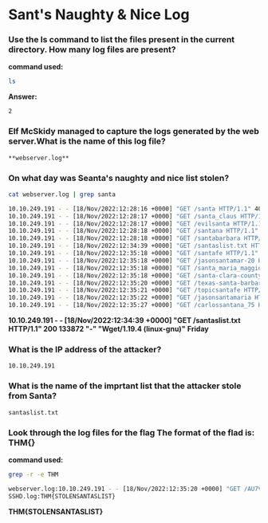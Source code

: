 # Sant's Naughty & Nice Log

### Use the **ls** command to list the files present in the current directory. How many log files are present?
**command used:**
```bash
ls
```
**Answer:**
```
2
```

### Elf McSkidy managed to capture the logs generated by the web server.What is the name of this log file?

   ```
   **webserver.log**
   ```

### On what day was Seanta's naughty and nice list stolen?
```bash
cat webserver.log | grep santa
```
```bash
10.10.249.191 - - [18/Nov/2022:12:28:16 +0000] "GET /santa HTTP/1.1" 404 437 "-" "gobuster/3.0.1"
10.10.249.191 - - [18/Nov/2022:12:28:17 +0000] "GET /santa_claus HTTP/1.1" 404 437 "-" "gobuster/3.0.1"
10.10.249.191 - - [18/Nov/2022:12:28:17 +0000] "GET /evilsanta HTTP/1.1" 404 437 "-" "gobuster/3.0.1"
10.10.249.191 - - [18/Nov/2022:12:28:18 +0000] "GET /santana HTTP/1.1" 404 437 "-" "gobuster/3.0.1"
10.10.249.191 - - [18/Nov/2022:12:28:18 +0000] "GET /santabarbara HTTP/1.1" 404 437 "-" "gobuster/3.0.1"
10.10.249.191 - - [18/Nov/2022:12:34:39 +0000] "GET /santaslist.txt HTTP/1.1" 200 133872 "-" "Wget/1.19.4 (linux-gnu)"
10.10.249.191 - - [18/Nov/2022:12:35:18 +0000] "GET /santafe HTTP/1.1" 404 437 "-" "gobuster/3.0.1"
10.10.249.191 - - [18/Nov/2022:12:35:18 +0000] "GET /jasonsantamar-20 HTTP/1.1" 404 437 "-" "gobuster/3.0.1"
10.10.249.191 - - [18/Nov/2022:12:35:18 +0000] "GET /santa_maria_maggiore HTTP/1.1" 404 437 "-" "gobuster/3.0.1"
10.10.249.191 - - [18/Nov/2022:12:35:18 +0000] "GET /santa-clara-county HTTP/1.1" 404 437 "-" "gobuster/3.0.1"
10.10.249.191 - - [18/Nov/2022:12:35:20 +0000] "GET /texas-santa-barbara HTTP/1.1" 404 437 "-" "gobuster/3.0.1"
10.10.249.191 - - [18/Nov/2022:12:35:21 +0000] "GET /topicsantafe HTTP/1.1" 404 437 "-" "gobuster/3.0.1"
10.10.249.191 - - [18/Nov/2022:12:35:22 +0000] "GET /jasonsantamaria HTTP/1.1" 404 437 "-" "gobuster/3.0.1"
10.10.249.191 - - [18/Nov/2022:12:35:27 +0000] "GET /carlossantana_75 HTTP/1.1" 404 437 "-" "gobuster/3.0.1"
```
   **10.10.249.191 - - [18/Nov/2022:12:34:39 +0000] "GET /santaslist.txt HTTP/1.1" 200 133872 "-" "Wget/1.19.4 (linux-gnu)"**
   **Friday**
   
   
### What is the IP address of the attacker?
```
10.10.249.191
```
### What is the name of the imprtant list that the attacker stole from Santa?
```
santaslist.txt
```
### Look through the log files for the flag  The format of the flad is: **THM{}**
  **command used:**
  ```bash
  grep -r -e THM
  ```
  ```bash
  webserver.log:10.10.249.191 - - [18/Nov/2022:12:35:20 +0000] "GET /AU7VTHM1YVYV8 HTTP/1.1" 404 437 "-" "gobuster/3.0.1"
  SSHD.log:THM{STOLENSANTASLIST}
  ```
   **THM{STOLENSANTASLIST}**
